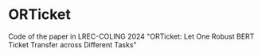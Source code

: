 # ORTicket
Code of the paper in LREC-COLING 2024 "ORTicket: Let One Robust BERT Ticket Transfer across Different Tasks"
